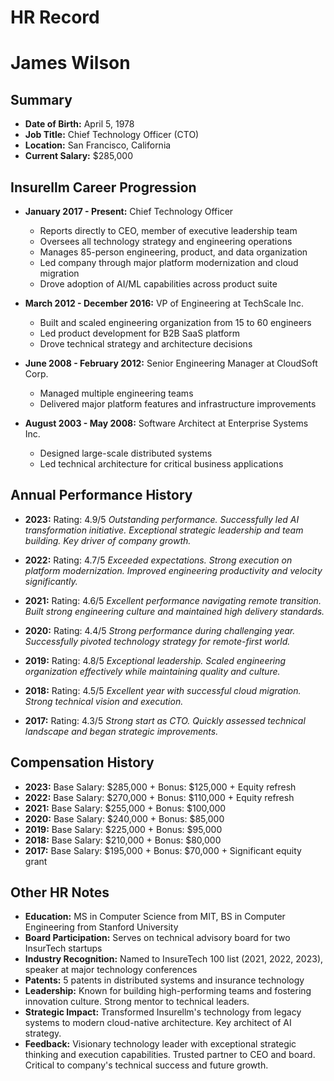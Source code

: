 # HR Record

# James Wilson

## Summary
- **Date of Birth:** April 5, 1978
- **Job Title:** Chief Technology Officer (CTO)
- **Location:** San Francisco, California
- **Current Salary:** $285,000

## Insurellm Career Progression
- **January 2017 - Present:** Chief Technology Officer
  - Reports directly to CEO, member of executive leadership team
  - Oversees all technology strategy and engineering operations
  - Manages 85-person engineering, product, and data organization
  - Led company through major platform modernization and cloud migration
  - Drove adoption of AI/ML capabilities across product suite

- **March 2012 - December 2016:** VP of Engineering at TechScale Inc.
  - Built and scaled engineering organization from 15 to 60 engineers
  - Led product development for B2B SaaS platform
  - Drove technical strategy and architecture decisions

- **June 2008 - February 2012:** Senior Engineering Manager at CloudSoft Corp.
  - Managed multiple engineering teams
  - Delivered major platform features and infrastructure improvements

- **August 2003 - May 2008:** Software Architect at Enterprise Systems Inc.
  - Designed large-scale distributed systems
  - Led technical architecture for critical business applications

## Annual Performance History
- **2023:** Rating: 4.9/5
  *Outstanding performance. Successfully led AI transformation initiative. Exceptional strategic leadership and team building. Key driver of company growth.*

- **2022:** Rating: 4.7/5
  *Exceeded expectations. Strong execution on platform modernization. Improved engineering productivity and velocity significantly.*

- **2021:** Rating: 4.6/5
  *Excellent performance navigating remote transition. Built strong engineering culture and maintained high delivery standards.*

- **2020:** Rating: 4.4/5
  *Strong performance during challenging year. Successfully pivoted technology strategy for remote-first world.*

- **2019:** Rating: 4.8/5
  *Exceptional leadership. Scaled engineering organization effectively while maintaining quality and culture.*

- **2018:** Rating: 4.5/5
  *Excellent year with successful cloud migration. Strong technical vision and execution.*

- **2017:** Rating: 4.3/5
  *Strong start as CTO. Quickly assessed technical landscape and began strategic improvements.*

## Compensation History
- **2023:** Base Salary: $285,000 + Bonus: $125,000 + Equity refresh
- **2022:** Base Salary: $270,000 + Bonus: $110,000 + Equity refresh
- **2021:** Base Salary: $255,000 + Bonus: $100,000
- **2020:** Base Salary: $240,000 + Bonus: $85,000
- **2019:** Base Salary: $225,000 + Bonus: $95,000
- **2018:** Base Salary: $210,000 + Bonus: $80,000
- **2017:** Base Salary: $195,000 + Bonus: $70,000 + Significant equity grant

## Other HR Notes
- **Education:** MS in Computer Science from MIT, BS in Computer Engineering from Stanford University
- **Board Participation:** Serves on technical advisory board for two InsurTech startups
- **Industry Recognition:** Named to InsureTech 100 list (2021, 2022, 2023), speaker at major technology conferences
- **Patents:** 5 patents in distributed systems and insurance technology
- **Leadership:** Known for building high-performing teams and fostering innovation culture. Strong mentor to technical leaders.
- **Strategic Impact:** Transformed Insurellm's technology from legacy systems to modern cloud-native architecture. Key architect of AI strategy.
- **Feedback:** Visionary technology leader with exceptional strategic thinking and execution capabilities. Trusted partner to CEO and board. Critical to company's technical success and future growth.
